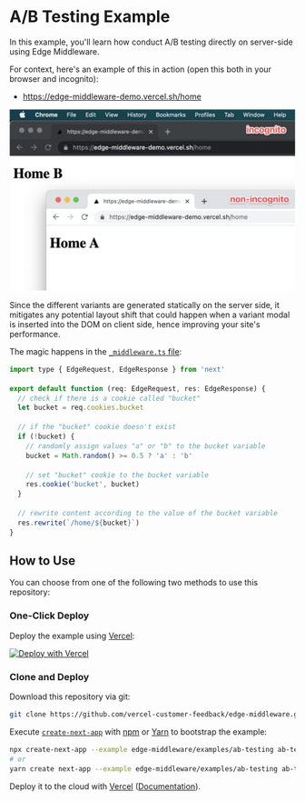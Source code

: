 # A/B Testing Example

In this example, you'll learn how conduct A/B testing directly on server-side using Edge Middleware.

For context, here's an example of this in action (open this both in your browser and incognito):

- https://edge-middleware-demo.vercel.sh/home

![A/B Testing](/examples/ab-testing/public/ab-testing-demo.png)

Since the different variants are generated statically on the server side, it mitigates any potential layout shift that could happen when a variant modal is inserted into the DOM on client side, hence improving your site's performance.

The magic happens in the [`_middleware.ts` file](/examples/ab-testing/pages/home/_middleware.ts):

```javascript
import type { EdgeRequest, EdgeResponse } from 'next'

export default function (req: EdgeRequest, res: EdgeResponse) {
  // check if there is a cookie called "bucket"
  let bucket = req.cookies.bucket

  // if the "bucket" cookie doesn't exist
  if (!bucket) {
    // randomly assign values "a" or "b" to the bucket variable
    bucket = Math.random() >= 0.5 ? 'a' : 'b'

    // set "bucket" cookie to the bucket variable
    res.cookie('bucket', bucket)
  }

  // rewrite content according to the value of the bucket variable
  res.rewrite(`/home/${bucket}`)
}
```

## How to Use

You can choose from one of the following two methods to use this repository:

### One-Click Deploy

Deploy the example using [Vercel](https://vercel.com?utm_source=github&utm_medium=readme&utm_campaign=next-example):

[![Deploy with Vercel](https://vercel.com/button)](https://vercel.com/new/git/external?repository-url=https://github.com/vercel-customer-feedback/edge-middleware/tree/main/examples/ab-testing&project-name=ab-testing&repository-name=ab-testing)

### Clone and Deploy

Download this repository via git:

```bash
git clone https://github.com/vercel-customer-feedback/edge-middleware.git
```

Execute [`create-next-app`](https://github.com/vercel/next.js/tree/canary/packages/create-next-app) with [npm](https://docs.npmjs.com/cli/init) or [Yarn](https://yarnpkg.com/lang/en/docs/cli/create/) to bootstrap the example:

```bash
npx create-next-app --example edge-middleware/examples/ab-testing ab-testing
# or
yarn create next-app --example edge-middleware/examples/ab-testing ab-testing
```

Deploy it to the cloud with [Vercel](https://vercel.com/new?utm_source=github&utm_medium=readme&utm_campaign=edge-middleware-eap) ([Documentation](https://nextjs.org/docs/deployment)).
